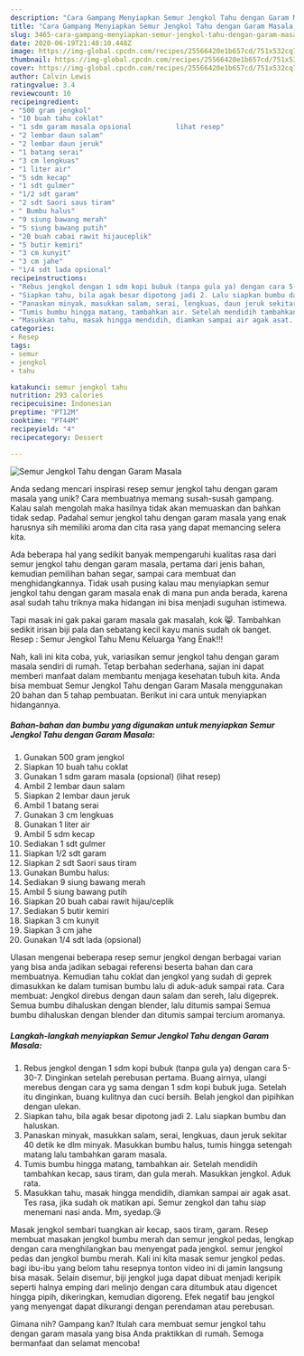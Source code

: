 ```yaml
---
description: "Cara Gampang Menyiapkan Semur Jengkol Tahu dengan Garam Masala yang Sempurna"
title: "Cara Gampang Menyiapkan Semur Jengkol Tahu dengan Garam Masala yang Sempurna"
slug: 3465-cara-gampang-menyiapkan-semur-jengkol-tahu-dengan-garam-masala-yang-sempurna
date: 2020-06-19T21:48:10.448Z
image: https://img-global.cpcdn.com/recipes/25566420e1b657cd/751x532cq70/semur-jengkol-tahu-dengan-garam-masala-foto-resep-utama.jpg
thumbnail: https://img-global.cpcdn.com/recipes/25566420e1b657cd/751x532cq70/semur-jengkol-tahu-dengan-garam-masala-foto-resep-utama.jpg
cover: https://img-global.cpcdn.com/recipes/25566420e1b657cd/751x532cq70/semur-jengkol-tahu-dengan-garam-masala-foto-resep-utama.jpg
author: Calvin Lewis
ratingvalue: 3.4
reviewcount: 10
recipeingredient:
- "500 gram jengkol"
- "10 buah tahu coklat"
- "1 sdm garam masala opsional           lihat resep"
- "2 lembar daun salam"
- "2 lembar daun jeruk"
- "1 batang serai"
- "3 cm lengkuas"
- "1 liter air"
- "5 sdm kecap"
- "1 sdt gulmer"
- "1/2 sdt garam"
- "2 sdt Saori saus tiram"
- " Bumbu halus"
- "9 siung bawang merah"
- "5 siung bawang putih"
- "20 buah cabai rawit hijauceplik"
- "5 butir kemiri"
- "3 cm kunyit"
- "3 cm jahe"
- "1/4 sdt lada opsional"
recipeinstructions:
- "Rebus jengkol dengan 1 sdm kopi bubuk (tanpa gula ya) dengan cara 5-30-7. Dinginkan setelah perebusan pertama. Buang airnya, ulangi merebus dengan cara yg sama dengan 1 sdm kopi bubuk juga. Setelah itu dinginkan, buang kulitnya dan cuci bersih. Belah jengkol dan pipihkan dengan ulekan."
- "Siapkan tahu, bila agak besar dipotong jadi 2. Lalu siapkan bumbu dan haluskan."
- "Panaskan minyak, masukkan salam, serai, lengkuas, daun jeruk sekitar 40 detik ke dlm minyak. Masukkan bumbu halus, tumis hingga setengah matang lalu tambahkan garam masala."
- "Tumis bumbu hingga matang, tambahkan air. Setelah mendidih tambahkan kecap, saus tiram, dan gula merah. Masukkan jengkol. Aduk rata."
- "Masukkan tahu, masak hingga mendidih, diamkan sampai air agak asat. Tes rasa, jika sudah ok matikan api. Semur zengkol dan tahu siap menemani nasi anda. Mm, syedap.😘"
categories:
- Resep
tags:
- semur
- jengkol
- tahu

katakunci: semur jengkol tahu 
nutrition: 293 calories
recipecuisine: Indonesian
preptime: "PT12M"
cooktime: "PT44M"
recipeyield: "4"
recipecategory: Dessert

---
```



![Semur Jengkol Tahu dengan Garam Masala](https://img-global.cpcdn.com/recipes/25566420e1b657cd/751x532cq70/semur-jengkol-tahu-dengan-garam-masala-foto-resep-utama.jpg)

Anda sedang mencari inspirasi resep semur jengkol tahu dengan garam masala yang unik? Cara membuatnya memang susah-susah gampang. Kalau salah mengolah maka hasilnya tidak akan memuaskan dan bahkan tidak sedap. Padahal semur jengkol tahu dengan garam masala yang enak harusnya sih memiliki aroma dan cita rasa yang dapat memancing selera kita.

Ada beberapa hal yang sedikit banyak mempengaruhi kualitas rasa dari semur jengkol tahu dengan garam masala, pertama dari jenis bahan, kemudian pemilihan bahan segar, sampai cara membuat dan menghidangkannya. Tidak usah pusing kalau mau menyiapkan semur jengkol tahu dengan garam masala enak di mana pun anda berada, karena asal sudah tahu triknya maka hidangan ini bisa menjadi suguhan istimewa.

Tapi masak ini gak pakai garam masala gak masalah, kok 😸. Tambahkan sedikit irisan biji pala dan sebatang kecil kayu manis sudah ok banget. Resep : Semur Jengkol Tahu Menu Keluarga Yang Enak!!!


Nah, kali ini kita coba, yuk, variasikan semur jengkol tahu dengan garam masala sendiri di rumah. Tetap berbahan sederhana, sajian ini dapat memberi manfaat dalam membantu menjaga kesehatan tubuh kita. Anda bisa membuat Semur Jengkol Tahu dengan Garam Masala menggunakan 20 bahan dan 5 tahap pembuatan. Berikut ini cara untuk menyiapkan hidangannya.

<!--inarticleads1-->

##### Bahan-bahan dan bumbu yang digunakan untuk menyiapkan Semur Jengkol Tahu dengan Garam Masala:

1. Gunakan 500 gram jengkol
1. Siapkan 10 buah tahu coklat
1. Gunakan 1 sdm garam masala (opsional)           (lihat resep)
1. Ambil 2 lembar daun salam
1. Siapkan 2 lembar daun jeruk
1. Ambil 1 batang serai
1. Gunakan 3 cm lengkuas
1. Gunakan 1 liter air
1. Ambil 5 sdm kecap
1. Sediakan 1 sdt gulmer
1. Siapkan 1/2 sdt garam
1. Siapkan 2 sdt Saori saus tiram
1. Gunakan  Bumbu halus:
1. Sediakan 9 siung bawang merah
1. Ambil 5 siung bawang putih
1. Siapkan 20 buah cabai rawit hijau/ceplik
1. Sediakan 5 butir kemiri
1. Siapkan 3 cm kunyit
1. Siapkan 3 cm jahe
1. Gunakan 1/4 sdt lada (opsional)


Ulasan mengenai beberapa resep semur jengkol dengan berbagai varian yang bisa anda jadikan sebagai referensi beserta bahan dan cara membuatnya. Kemudian tahu coklat dan jengkol yang sudah di geprek dimasukkan ke dalam tumisan bumbu lalu di aduk-aduk sampai rata. Cara membuat: Jengkol direbus dengan daun salam dan sereh, lalu digeprek. Semua bumbu dihaluskan dengan blender, lalu ditumis sampai Semua bumbu dihaluskan dengan blender dan ditumis sampai tercium aromanya. 

<!--inarticleads2-->

##### Langkah-langkah menyiapkan Semur Jengkol Tahu dengan Garam Masala:

1. Rebus jengkol dengan 1 sdm kopi bubuk (tanpa gula ya) dengan cara 5-30-7. Dinginkan setelah perebusan pertama. Buang airnya, ulangi merebus dengan cara yg sama dengan 1 sdm kopi bubuk juga. Setelah itu dinginkan, buang kulitnya dan cuci bersih. Belah jengkol dan pipihkan dengan ulekan.
1. Siapkan tahu, bila agak besar dipotong jadi 2. Lalu siapkan bumbu dan haluskan.
1. Panaskan minyak, masukkan salam, serai, lengkuas, daun jeruk sekitar 40 detik ke dlm minyak. Masukkan bumbu halus, tumis hingga setengah matang lalu tambahkan garam masala.
1. Tumis bumbu hingga matang, tambahkan air. Setelah mendidih tambahkan kecap, saus tiram, dan gula merah. Masukkan jengkol. Aduk rata.
1. Masukkan tahu, masak hingga mendidih, diamkan sampai air agak asat. Tes rasa, jika sudah ok matikan api. Semur zengkol dan tahu siap menemani nasi anda. Mm, syedap.😘


Masak jengkol sembari tuangkan air kecap, saos tiram, garam. Resep membuat masakan jengkol bumbu merah dan semur jengkol pedas, lengkap dengan cara menghilangkan bau menyengat pada jengkol. semur jengkol pedas dan jengkol bumbu merah. Kali ini kita masak semur jengkol pedas. bagi ibu-ibu yang belom tahu resepnya tonton video ini di jamin langsung bisa masak. Selain disemur, biji jengkol juga dapat dibuat menjadi keripik seperti halnya emping dari melinjo dengan cara ditumbuk atau digencet hingga pipih, dikeringkan, kemudian digoreng. Efek negatif bau jengkol yang menyengat dapat dikurangi dengan perendaman atau perebusan. 

Gimana nih? Gampang kan? Itulah cara membuat semur jengkol tahu dengan garam masala yang bisa Anda praktikkan di rumah. Semoga bermanfaat dan selamat mencoba!
